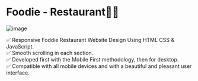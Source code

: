 # Foodie - Restaurant🍔🍟
![image](https://user-images.githubusercontent.com/100095709/219984896-5b9d48ad-f60e-4d47-a85b-db21334e0603.png)

✅ Responsive Foddie Restaurant Website Design Using HTML CSS & JavaScript. <br>
✅ Smooth scrolling in each section. <br>
✅ Developed first with the Mobile First methodology, then for desktop. <br>
✅ Compatible with all mobile devices and with a beautiful and pleasant user interface.
